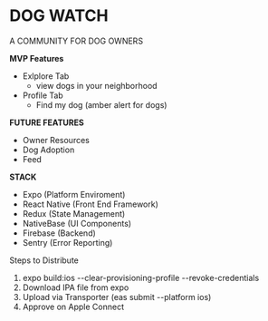 # DOG WATCH
A COMMUNITY FOR DOG OWNERS

**MVP Features**
- Exlplore Tab
  - view dogs in your neighborhood
- Profile Tab
  - Find my dog (amber alert for dogs)
  
**FUTURE FEATURES**
- Owner Resources
- Dog Adoption
- Feed 

**STACK**
- Expo (Platform Enviroment)
- React Native (Front End Framework)
- Redux (State Management)
- NativeBase (UI Components)
- Firebase (Backend)
- Sentry (Error Reporting)



Steps to Distribute

1. expo build:ios --clear-provisioning-profile --revoke-credentials
2. Download IPA file from expo 
3. Upload via Transporter (eas submit --platform ios)
4. Approve on Apple Connect 
